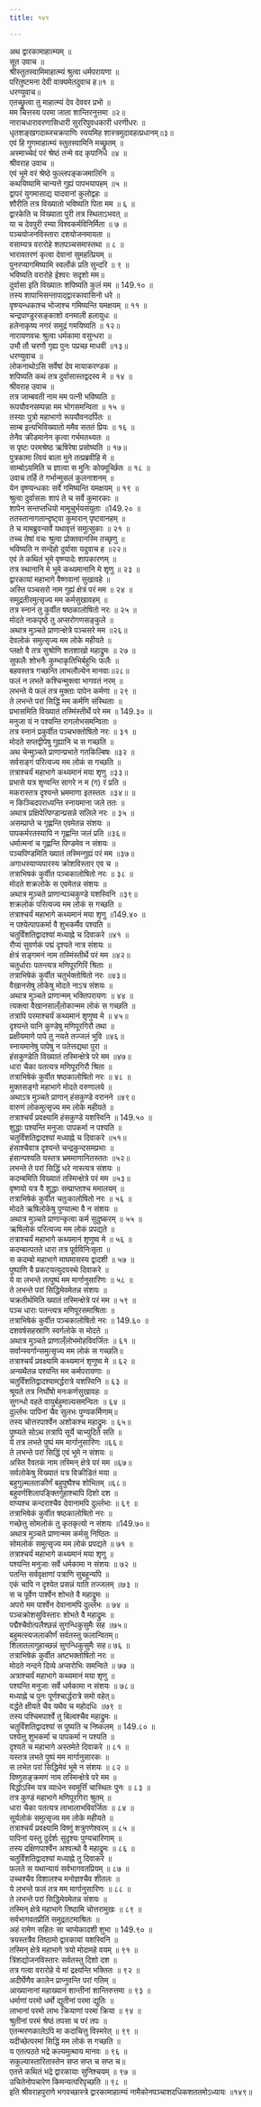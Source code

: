 ```yaml
---
title: १४९

---
```

अथ द्वारकामाहात्म्यम् ॥  
सूत उवाच ॥  
श्रीस्तुतस्वामिमाहात्म्यं श्रुत्वा धर्मपरायणा ॥  
परितुष्टमना देवी वाक्यमेतदुवाच ह॥१ ॥  
धरण्युवाच॥  
एतच्छ्रुत्वा तु माहात्म्यं देव देववर प्रभो ॥  
मम चित्तस्य परमा जाता शान्तिरनुत्तमा ॥२॥  
नाराचधारावरणासिधारी सुररिपुवधकारी धरणीधरः ॥  
धृतशङ्खगदाब्जचक्रपाणिः स्वयमिह शास्त्रमुदावहत्प्रधानम्॥३॥  
एवं हि गुणमाहात्म्यं स्तुतस्वामिनि मच्छ्रुतम् ॥  
अस्माच्चेदं परं श्रेष्ठं तन्मे वद कृपानिधे ॥४ ॥  
श्रीवराह उवाच ॥  
एवं भूमे वरं श्रेष्ठे फुल्लपङ्कजमालिनि ॥  
कथयिष्यामि चान्यत्ते गुह्यं पापभयापहम् ॥५ ॥  
द्वापरं युगमासाद्य यादवानां कुलोद्वहः ॥  
शौरीति तत्र विख्यातो भविष्यति पिता मम ॥ ६ ॥  
द्वारकेति च विख्याता पुरी तत्र स्थिताऽभवत् ॥  
या च देवपुरी रम्या विश्वकर्मविनिर्मिता ॥ ७ ॥  
पञ्चयोजनविस्तारा दशयोजनमायता ॥  
वसाम्यत्र वरारोहे शतपञ्चसमास्तथा ॥ ८ ॥  
भारावतरणं कृत्वा देवानां सुमहत्प्रियम् ॥  
पुनरप्यागमिष्यामि स्वर्लोकं प्रति सुन्दरि ॥ ९ ॥  
भविष्यति वरारोहे ईश्वरः सदृशो मम॥  
दुर्वासा इति विख्यातः शपिष्यति कुलं मम ॥ 149.१० ॥  
तस्य शापाभिसन्तापाद्द्वारकावासिनो धरे ॥  
वृष्ण्यन्धकाश्च भोजाश्च गमिष्यन्ति यमक्षयम् ॥ ११ ॥  
चन्द्रपाण्डुरसङ्काशो वनमाली हलायुधः ॥  
हलेनाकृष्य नगरं समुद्रं गमयिष्यति ॥ १२॥  
नारायणवचः श्रुत्वा धर्मकामा वसुन्धरा ॥  
उभौ तौ चरणौ गृह्य पुनः पप्रच्छ माधवी ॥१३॥  
धरण्युवाच ॥  
लोकनाथोऽसि सर्वेषां देव मायाकरण्डक ॥  
शपिष्यति कथं तत्र दुर्वासास्तद्वदस्व मे ॥ १४ ॥  
श्रीवराह उवाच ॥  
तत्र जाम्बवती नाम मम पत्नी भविष्यति ॥  
रूपयौवनसम्पन्ना मम भोगसमन्विता ॥ १५ ॥  
तस्याः पुत्रो महाभागो रूपयौवनदर्पितः ॥  
साम्ब इत्यभिविख्यातो ममैव सततं प्रियः ॥ १६ ॥  
तेनैव क्रीडमानेन कृत्वा गर्भमतथ्यतः ॥  
स पृष्टः परमश्रेष्ठ ऋषिरेषा प्रसोष्यति ॥ १७॥  
पुत्रकामा त्वियं बाला मुने तत्प्रब्रवीहि मे ॥  
साम्बोऽयमिति च ज्ञात्वा स मुनिः कोपमूर्च्छितः ॥ १८ ॥  
उवाच तर्हि ते गर्भान्मुसलं कुलनाशनम् ॥  
येन वृष्ण्यन्धकाः सर्वे गमिष्यन्ति यमक्षयम् ॥ १९ ॥  
श्रुत्वा दुर्वाससः शापं ते च सर्वे कुमारकाः ॥  
शापेन सन्तप्तधियो मामूचुर्भयसंयुताः ॥149.२० ॥  
ततस्तानागतान्दृष्ट्वा कुमारान् पृष्टवानहम् ॥  
ते च मामब्रुवन्सर्वे यथावृत्तं समुत्सुकाः ॥ २१ ॥  
तच्च तेषां वचः श्रुत्वा प्रोक्तवानस्मि तच्छृणु ॥  
भविष्यति न सन्देहो दुर्वासा यदुवाच ह ॥२२॥  
एवं ते कथितं भूमे वृष्ण्यादेः शापकारणम् ॥  
तत्र स्थानानि मे भूमे कथ्यमानानि मे शृणु ॥ २३ ॥  
द्वारकायां महाभागे वैष्णवानां सुखावहे ॥  
अस्ति पञ्चसरो नाम गुह्यं क्षेत्रं परं मम ॥ २४ ॥  
समुद्रतीरमुत्सृज्य मम कर्मसुखावहम् ॥  
तत्र स्नानं तु कुर्वीत षष्ठकालोषितो नरः ॥ २५ ॥  
मोदते नाकपृष्ठे तु अप्सरोगणसङ्कुले ॥  
अथात्र मुञ्चते प्राणान्क्षेत्रे पञ्चसरे मम ॥२६॥  
देवलोकं समुत्सृज्य मम लोके महीयते ॥  
प्लक्षो वै तत्र सुश्रोणि शतशाखो महाद्रुमः ॥ २७ ॥  
सुफलैः शोभनैः कुम्भाकृतिभिर्बहुभिः फलैः ॥  
बहवस्तत्र गच्छन्ति लाभलौल्येन मानवाः॥२८॥  
फलं न लभते कश्चिन्मुक्त्वा भागवतं नरम् ॥  
लभन्ते ये फलं तत्र मुक्ताः पापेन कर्मणा ॥ २९ ॥  
ते लभन्ते परां सिद्धिं मम कर्मणि संस्थिताः ॥  
प्रभासमिति विख्यातं तस्मिंस्तीर्थे परे मम ॥ 149.३० ॥  
मनुजा यं न पश्यन्ति रागलोभसमन्विताः ॥  
तत्र स्नानं प्रकुर्वीत पञ्चभक्तोषितो नरः ॥ ३१ ॥  
मोदते सप्तद्वीपेषु गुह्यानि च स गच्छति ॥  
अथ चेन्मुञ्चते प्राणान्प्रभाते गतकिल्बिषः ॥३२ ॥  
सर्वसङ्गं परित्यज्य मम लोकं स गच्छति ॥  
तत्राश्चर्यं महाभागे कथ्यमानं मया शृणु ॥३३॥  
प्रभासे यत्र शृण्वन्ति सागरे न म (ग) रं प्रति ॥  
मकरास्तत्र दृश्यन्ते भ्रममाणा इतस्ततः ॥३४॥ ॥  
न किञ्चिदपराध्यन्ति स्नायमाना जले ततः ॥  
अथात्र प्रक्षिपेत्पिण्डान्प्रसन्ने सलिले नरः ॥ ३५ ॥  
असम्प्राप्ते च गृह्णन्ति एवमेतन्न संशयः ॥  
पापकर्मरतस्यापि न गृह्णन्ति जलं प्रति ॥३६॥  
धर्मात्मनां च गृह्णन्ति पिण्डमेव न संशयः ॥  
पञ्चपिण्डमिति ख्यातं तस्मिन्गुह्यं परं मम ॥३७॥  
अगाधस्याप्यपारस्य क्रोशविस्तार एव च ॥  
तत्राभिषकं कुर्वीत पञ्चकालोषितो नरः ॥ ३८ ॥  
मोदते शक्रलोके स एवमेतन्न संशयः ॥  
अथात्र मुञ्चते प्राणान्पञ्चकुण्डे यशस्विनि ॥३९॥  
शक्रलोकं परित्यज्य मम लोकं स गच्छति ॥  
तत्राश्चर्यं महाभागे कथ्यमानं मया शृणु ॥149.४० ॥  
न पश्येत्पापकर्मा वै शुभकर्मैव पश्यति ॥  
चतुर्विंशतिद्वादश्यां मध्याह्ने च दिवाकरे ॥४१ ॥  
रौप्यं सुवर्णकं पद्मं दृश्यते नात्र संशयः ॥  
क्षेत्रं सङ्गमनं नाम तस्मिंस्तीर्थे परं मम ॥४२॥  
चतुर्धाराः पतन्त्यत्र मणिपूरगिरिं श्रिताः ॥  
तत्राभिषेकं कुर्वीत चतुर्भक्तोषितो नरः ॥४३॥  
वैखानसेषु लोकेषु मोदते नाऽत्र संशयः ॥  
अथात्र मुञ्चते प्राणान्मम् भक्तिपरायणः ॥ ४४ ॥  
त्यक्त्वा वैखानसाल्ँलोकान्मम लोकं स गच्छति ॥  
तत्रापि परमाश्चर्यं कथ्यमानं शृणुष्व मे ॥ ४५॥  
दृश्यन्ते यानि कुण्डेषु मणिपूरगिरौ तथा ॥  
प्रक्षीयमाणे पापे तु नयते तज्जलं भुवि ॥४६॥  
स्नायमानेषु पापेषु न पतेत्तद्यथा पुरा ॥  
हंसकुण्डेति विख्यातं तस्मिन्क्षेत्रे परे मम ॥४७॥  
धारा चैका पतत्यत्र मणिपूरगिरौ श्रिता ॥  
तत्राभिषेकं कुर्वीत षष्ठकालोषितो नरः ॥ ४८ ॥  
मुक्तसङ्गो महाभागे मोदते वरुणालये ॥  
अथाऽत्र मुञ्चते प्राणान् हंसकुण्डे वरानने ॥४९॥  
वारुणं लोकमुत्सृज्य मम लोके महीयते ॥  
तत्राश्चर्यं प्रवक्ष्यामि हंसकुण्डे यशस्विनि ॥ 149.५० ॥  
शुद्धाः पश्यन्ति मनुजाः पापकर्मा न पश्यति ॥  
चतुर्विंशतिद्वादश्यां मध्याह्ने च दिवाकरे ॥५१॥  
हंसाश्चैवात्र दृश्यन्ते चन्द्रकुन्दसमप्रभाः ॥  
हंसान्पश्यति यस्तत्र भ्रममाणानितस्ततः ॥५२॥  
लभन्ते ते परां सिद्धिं धरे नास्त्यत्र संशयः ॥  
कदम्बमिति विख्यातं तस्मिन्क्षेत्रे परं मम ॥५३॥  
वृष्णयो यत्र वै शुद्धाः सम्प्राप्ताश्च ममालयम् ॥  
तत्राभिषेकं कुर्वीत चतुःकालोषितो नरः ॥ ५६ ॥  
मोदते ऋषिलोकेषु पुण्यात्मा वै न संशयः ॥  
अथात्र मुञ्चते प्राणान्कृत्वा कर्म सुदुष्करम् ॥ ५५ ॥  
ऋषिलोकं परित्यज्य मम लोकं प्रपद्यते ॥  
तत्राश्चर्यं महाभागे कथ्यमानं शृणुष्व मे ॥ ५६ ॥  
कदम्बात्पतते धारा तत्र पूर्वविनिःसृता ॥  
स कदम्बो महाभागे माघमासस्य द्वादशी ॥ ५७ ॥  
पुष्पाणि वै प्रकटयत्युदयस्थे दिवाकरे ॥  
ये वा लभन्ते तत्पुष्पं मम मार्गानुसारिणः ॥ ५८ ॥  
ते लभन्ते परां सिद्धिमेवमेतन्न संशयः ॥  
चक्रतीर्थमिति ख्यातं तस्मिन्क्षेत्रे परं मम ॥ ५९ ॥  
पञ्च धाराः पतन्त्यत्र मणिपूरसमाश्रिताः ॥  
तत्राभिषेकं कुर्वीत पञ्चकालोषितो नरः ॥ 149.६० ॥  
दशवर्षसहस्राणि स्वर्गलोके स मोदते ॥  
अथात्र मुञ्चते प्राणाल्ँलोभमोहविवर्जितः ॥ ६१ ॥  
सर्वान्स्वर्गान्समुत्सृज्य मम लोकं स गच्छति॥  
तत्राश्चर्यं प्रवक्ष्यामि कथ्यमानं शृणुष्व मे ॥ ६२ ॥  
अन्यथैतन्न पश्यन्ति मम कर्मपरायणाः ॥  
चतुर्विंशतिद्वादश्यामर्द्धरात्रे यशस्विनि ॥ ६३ ॥  
श्रूयते तत्र निर्घोषो मनःकर्णसुखावहः ॥  
सुगन्धो वहते वायुर्बहुमाल्यसमन्वितः ॥ ६४ ॥  
दुर्ल्लभः पापिनां चैव सुलभः पुण्यकर्मिणाम्॥  
तस्य चोत्तरपार्श्वेन अशोकश्च महाद्रुमः ॥ ६५॥  
पुष्प्यते सोऽथ तत्रापि सूर्ये चाभ्युदिते सति ॥  
ये तत्र लभते पुष्पं मम मार्गानुसारिणः ॥६६॥  
ते लभन्ते परां सिद्धिं एवं भूमे न संशयः ॥  
अस्ति रैवतकं नाम तस्मिन् क्षेत्रे परं मम ॥६७॥  
सर्वलोकेषु विख्यातं यत्र विक्रीडितं मया ॥  
बहुगुल्मलताकीर्णं बहुपुष्पैश्च शोभितम् ॥६८॥  
बहुवर्णशिलापङ्क्तिर्गुहाश्चापि दिशो दश ॥  
वाप्यश्च कन्दराश्चैव देवानामपि दुर्ल्लभाः ॥ ६९ ॥  
तत्राभिषेकं कुर्वीत षष्ठकालोषितो नरः ॥  
गच्छेत्तु सोमलोकं तु कृतकृत्यो न संशयः ॥149.७०॥  
अथात्र मुञ्चते प्राणान्मम कर्मसु निष्ठितः ॥  
सोमलोकं समुत्सृज्य मम लोकं प्रपद्यते ॥ ७१ ॥  
तत्राश्चर्यं महाभागे कथ्यमानं मया शृणु ॥  
पश्यन्ति मनुजाः सर्वे धर्मकामा न संशयः ॥ ७२ ॥  
पतन्ति सर्ववृक्षाणां पत्राणि सुबहून्यपि ॥  
एकं चापि न दृश्येत प्रसन्नं याति तज्जलम् ॥७३ ॥  
स च पूर्वेण पार्श्वेन शोभते वै महाद्रुमः ॥  
अपरो मम पार्श्वेन देवानामपि दुर्ल्लभः ॥ ७४ ॥  
पञ्चक्रोशसुविस्तारः शोभते वै महाद्रुमः ॥  
पद्मैश्चैवोत्पलैश्छन्नं सुगन्धिकुसुमैः सह ॥७५॥  
बहुमत्स्यजलाकीर्णं सर्वतस्तु फलान्वितम्॥  
शिलातलागुहाच्छन्नं सुगन्धिकुसुमैः सह॥ ७६ ॥  
तत्राभिषेकं कुर्वीत अष्टभक्तोषितो नरः ॥  
मोदते नन्दने दिव्ये अप्सरोभिः समन्विते ॥ ७७ ॥  
अत्राश्चर्यं महाभागे कथ्यमानं मया शृणु ॥  
पश्यन्ति मनुजाः सर्वे धर्मकामा न संशयः ॥ ७८॥  
मध्याह्ने च पुनः पूर्णश्चार्द्धरात्रे समो वहेत्॥  
वर्द्धते क्षीयते चैव यथैव च महोदधिः ॥७९ ॥  
तस्य पश्चिमपार्श्वे तु बिल्वश्चैव महाद्रुमः ॥  
चतुर्विंशतिद्वादश्यां स पुष्यति च निष्कलम् ॥ 149.८० ॥  
पश्येत्तु शुभकर्मा च पापकर्मा न पश्यति ॥  
दृश्यते च महाभागे अस्तमेते दिवाकरे ॥ ८१ ॥  
यस्तत्र लभते पुष्पं मम मार्गानुसारकः ॥  
स लभेत परां सिद्धिमेवं भूमे न संशयः ॥ ८२ ॥  
विष्णुसङ्क्रमणं नाम तस्मिन्क्षेत्रे परे मम ॥  
विद्धोऽस्मि यत्र व्याधेन स्वमूर्त्तिं चास्थितः पुनः ॥ ८३ ॥  
तत्र कुण्डं महाभागे मणिपूरगिरा श्रुतम् ॥  
धारा चैका पतत्यत्र लाभालाभविवर्जितः ॥ ८४ ॥  
सूर्यलोकं समुत्सृज्य मम लोके महीयते ॥  
तत्राश्चर्यं प्रवक्ष्यामि विष्णुं शत्रुगणेश्वरम् ॥ ८५ ॥  
पापिनां यस्तु दुर्दर्शः सुदृश्यः पुण्यचारिणाम् ॥  
तस्य दक्षिणपार्श्वेन अश्वत्थो वै महाद्रुमः ॥ ८६ ॥  
चतुर्विंशतिद्वादश्यां मध्याह्ने तु दिवाकरे ॥  
फलते स यथान्यायं सर्वभागवतप्रियम् ॥ ८७ ॥  
उच्चश्चैव विशालश्च मनोज्ञश्चैव शीतलः ॥  
ये लभन्ते फलं तत्र मम मार्गानुसारिणः ॥ ८८ ॥  
ते लभन्ते परां सिद्धिमेवमेतन्न संशयः ॥  
तस्मिन् क्षेत्रे महाभागे तिष्ठामि चोत्तरामुखः ॥ ८९ ॥  
सर्वभागवतप्रीतिं समुद्रतटमाश्रितः ॥  
अहं रामेण सहितः सा चाप्येकादशी शुभा ॥ 149.९० ॥  
त्रयस्तत्रैव तिष्ठामो द्वारकायां यशस्विनि ॥  
तस्मिन् क्षेत्रे महाभागे त्रयो मोदामहे वयम् ॥ ९१ ॥  
त्रिंशद्योजनविस्तारः सर्वतस्तु दिशो दश ॥  
तत्र गत्वा वरारोहे ये मां द्रक्ष्यन्ति भक्तितः ॥ ९२ ॥  
अदीर्घेणैव कालेन प्राप्नुवन्ति परां गतिम् ॥  
आख्यानानां महाख्यानं शान्तीनां शान्तिरुत्तमा ॥ ९३ ॥  
धर्माणां परमो धर्मो द्युतीनां परमा द्युतिः ॥  
लाभानां परमो लाभः क्रियाणां परमा क्रिया ॥ ९४ ॥  
श्रुतीनां परमं श्रेष्ठं तपसा च परं तपः ॥  
एतन्मरणकालेऽपि मा कदाचित्तु विस्मरेत् ॥ ९९ ॥  
यदीच्छेत्परमां सिद्धिं मम लोकं स गच्छति ॥  
य एतत्पठते भद्रे कल्यमुत्थाय मानवः ॥ ९६ ॥  
सकुल्यास्तारितास्तेन सप्त सप्त च सप्त च॥  
एतत्ते कथितं भद्रे द्वारकायाः सुनिश्चयम् ॥ ९७ ॥  
उचितेनोपचारेण किमन्यत्परिपृच्छति ॥ ९८ ॥  
इति श्रीवराहपुराणे भगवच्छास्त्रे द्वारकामाहात्म्यं नामैकोनपञ्चाशदधिकशततमोऽध्यायः ॥१४९॥